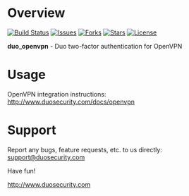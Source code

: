 # Overview

[![Build Status](https://github.com/duosecurity/duo_openvpn/workflows/OpenVPN%20Python%20component%20CI/badge.svg)](https://github.com/duosecurity/duo_openvpn/actions)
[![Issues](https://img.shields.io/github/issues/duosecurity/duo_openvpn)](https://github.com/duosecurity/duo_openvpn/issues)
[![Forks](https://img.shields.io/github/forks/duosecurity/duo_openvpn)](https://github.com/duosecurity/duo_openvpn/network/members)
[![Stars](https://img.shields.io/github/stars/duosecurity/duo_openvpn)](https://github.com/duosecurity/duo_openvpn/stargazers)
[![License](https://img.shields.io/badge/License-View%20License-orange)](https://github.com/duosecurity/duo_openvpn/blob/master/LICENSE)

**duo_openvpn** - Duo two-factor authentication for OpenVPN

# Usage

OpenVPN integration instructions: <http://www.duosecurity.com/docs/openvpn>

# Support

Report any bugs, feature requests, etc. to us directly:
support@duosecurity.com

Have fun!

<http://www.duosecurity.com>
